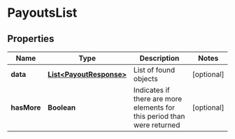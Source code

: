 
# PayoutsList

## Properties
Name | Type | Description | Notes
------------ | ------------- | ------------- | -------------
**data** | [**List&lt;PayoutResponse&gt;**](PayoutResponse.md) | List of found objects |  [optional]
**hasMore** | **Boolean** | Indicates if there are more elements for this period than were returned |  [optional]




